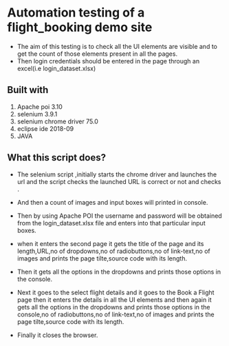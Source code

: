 # Automation testing of a flight_booking demo site
  * The aim of this testing is to check all the UI elements are visible and to get the count of those elements present in all the pages.<br/>
   * Then login credentials  should be entered in the page through an excel(i.e login_dataset.xlsx)

## Built with
  1. Apache poi 3.10 
  2. selenium 3.9.1
  3. selenium chrome driver 75.0
  4. eclipse ide 2018-09
  5. JAVA

## What this script does?

 * The selenium script ,initially starts the chrome driver and launches the url and the script checks the launched URL is correct or not and checks .

 * And then a count of images and input boxes will printed in console.

 * Then by using Apache POI the username and password will be obtained from the login_dataset.xlsx file and enters into that particular input boxes.

 * when it enters the second page it gets the title of the page and its length,URL,no of  dropdowns,no of radiobuttons,no of link-text,no of images
and prints the page tilte,source code with its length.

 * Then it gets all the options  in the dropdowns and prints those options in the console.

 * Next it goes to the select flight details and it goes to the Book a Flight page then it enters the details in all the UI elements and then again it gets all the options  in the dropdowns and prints those options in the console,no of radiobuttons,no of link-text,no of images and prints the page tilte,source code with its length.
 
 * Finally it closes the browser.
